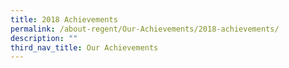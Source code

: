 ```yaml
---
title: 2018 Achievements
permalink: /about-regent/Our-Achievements/2018-achievements/
description: ""
third_nav_title: Our Achievements
---
```

